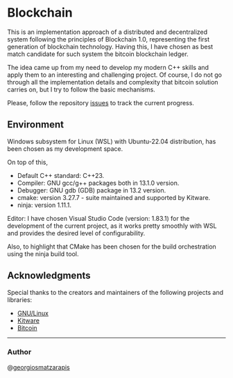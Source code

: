 # Blockchain

This is an implementation approach of a distributed and decentralized system following the principles of Blockchain 1.0, representing the first generation of blockchain technology. Having this, I have chosen as best match candidate for such system the bitcoin blockchain ledger.

The idea came up from my need to develop my modern C++ skills and apply them to an interesting and challenging project. Of course, I do not go through all the implementation details and complexity that bitcoin solution carries on, but I try to follow the basic mechanisms.

Please, follow the repository [issues](https://github.com/georgiosmatzarapis/blockchain/issues) to track the current progress.

## Environment

Windows subsystem for Linux (WSL) with Ubuntu-22.04 distribution, has been chosen as my development space.

On top of this,

- Default C++ standard: C++23.
- Compiler: GNU gcc/g++ packages both in 13.1.0 version.
- Debugger: GNU gdb (GDB) package in 13.2 version.
- cmake: version 3.27.7 - suite maintained and supported by Kitware.
- ninja: version 1.11.1.

Editor: I have chosen Visual Studio Code (version: 1.83.1) for the development of the current project, as it works pretty smoothly with WSL and provides the desired level of configurability.

Also, to highlight that CMake has been chosen for the build orchestration using the ninja build tool.

## Acknowledgments

Special thanks to the creators and maintainers of the following projects and libraries:

- [GNU/Linux](https://www.gnu.org/gnu/linux-and-gnu.en.html)
- [Kitware](https://kitware.com/cmake)
- [Bitcoin](https://github.com/bitcoin/bitcoin)

---

### Author

@[georgiosmatzarapis](https://georgiosmatzarapis.com)
